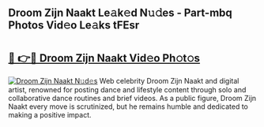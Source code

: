 ## Droom Zijn Naakt Le𝚊k𝚎d N𝚞𝚍es - Part-mbq Photos Vid𝚎o Le𝚊ks tFEsr

# <h2><a href="http://fb37de.evod.top/?m=Droom+Zijn+Naakt">🔗 👉🔴 Droom Zijn Naakt Vid𝚎o Ph𝚘t𝚘s</a></h2>

[![Droom Zijn Naakt N𝚞d𝚎s](https://i.imgur.com/8V9OHl7.gif)](http://fb37de.evod.top/?m=Droom+Zijn+Naakt)
Web celebrity Droom Zijn Naakt and digital artist, renowned for posting dance and lifestyle content through solo and collaborative dance routines and brief videos. As a public figure, Droom Zijn Naakt every move is scrutinized, but he remains humble and dedicated to making a positive impact. 
